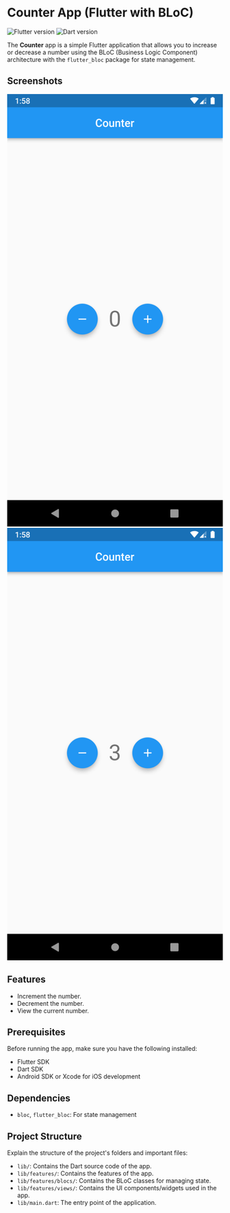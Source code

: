 # Counter App (Flutter with BLoC)

![Flutter version](https://img.shields.io/badge/flutter-v3.10.6-blue.svg)
![Dart version](https://img.shields.io/badge/dart-v3.0.6-green.svg)

The **Counter** app is a simple Flutter application that allows you to increase or decrease a number using the BLoC (Business Logic Component) architecture with the `flutter_bloc` package for state management.

## Screenshots

![Pic1](https://raw.githubusercontent.com/justanoobcoder/flutter_playground/main/counter/images/Screenshot_1.png)
![Pic2](https://raw.githubusercontent.com/justanoobcoder/flutter_playground/main/counter/images/Screenshot_2.png)

## Features

- Increment the number.
- Decrement the number.
- View the current number.

## Prerequisites

Before running the app, make sure you have the following installed:

- Flutter SDK
- Dart SDK
- Android SDK or Xcode for iOS development

## Dependencies
- `bloc`, `flutter_bloc`: For state management

## Project Structure

Explain the structure of the project's folders and important files:

- `lib/`: Contains the Dart source code of the app.
- `lib/features/`: Contains the features of the app.
- `lib/features/blocs/`: Contains the BLoC classes for managing state.
- `lib/features/views/`: Contains the UI components/widgets used in the app.
- `lib/main.dart`: The entry point of the application.